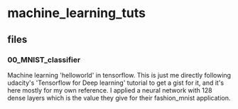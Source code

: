 # machine_learning_tuts
## files
### 00_MNIST_classifier
Machine learning 'helloworld' in tensorflow. This is just me directly following udacity's 'Tensorflow for Deep learning' tutorial to get a gist for it, and it's here mostly for my own reference. I applied a neural network with 128 dense layers which is the value they give for their fashion_mnist application.
